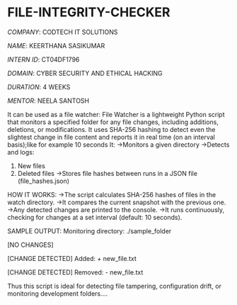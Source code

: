 # FILE-INTEGRITY-CHECKER

*COMPANY*: CODTECH IT SOLUTIONS

*NAME*: KEERTHANA SASIKUMAR

*INTERN ID*: CT04DF1796

*DOMAIN*: CYBER SECURITY AND ETHICAL HACKING

*DURATION*: 4 WEEKS

*MENTOR*: NEELA SANTOSH

It can be used as a file watcher:
File Watcher is a lightweight Python script that monitors a specified folder for any file changes, including additions, deletions, or modifications. It uses SHA-256 hashing to detect even the slightest change in file content and reports it in real time (on an interval basis);like for example 10 seconds
It:
->Monitors a given directory 
->Detects and logs:
1) New files
2) Deleted files
->Stores file hashes between runs in a JSON file (file_hashes.json)

HOW IT WORKS:
->The script calculates SHA-256 hashes of files in the watch directory.
->It compares the current snapshot with the previous one.
->Any detected changes are printed to the console.
->It runs continuously, checking for changes at a set interval (default: 10 seconds).

SAMPLE OUTPUT:
Monitoring directory: ./sample_folder

[NO CHANGES]

[CHANGE DETECTED]
  Added:
    + new_file.txt

[CHANGE DETECTED]
  Removed:
    - new_file.txt

Thus this script is ideal for detecting file tampering, configuration drift, or monitoring development folders....









